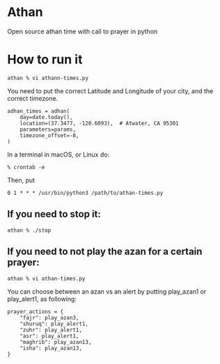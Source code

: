 # Athan
Open source athan time with call to prayer in python

# How to run it
```
athan % vi athann-times.py
```

You need to put the correct Latitude and Longitude of your city, and the correct timezone.
```
adhan_times = adhan(
    day=date.today(),
    location=(37.3477, -120.6093),  # Atwater, CA 95301
    parameters=params,
    timezone_offset=-8,
)
```

In a terminal in macOS, or Linux do:

```
% crontab -e
```

Then, put

```
0 1 * * * /usr/bin/python3 /path/to/athan-times.py
```

## If you need to stop it:

```
athan % ./stop 
```

## If you need to not play the azan for a certain prayer:

```
athan % vi athan-times.py
```

You can choose between an azan vs an alert by putting play_azan1 or play_alert1, as following:

```
prayer_actions = {
    "fajr": play_azan3,
    "shuruq": play_alert1,
    "zuhr": play_alert1,
    "asr": play_alert1,
    "maghrib": play_azan13,
    "isha": play_azan13,
}
```

